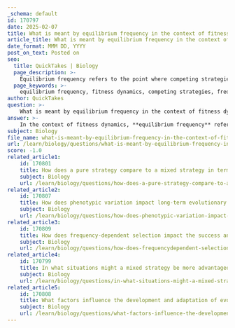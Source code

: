 ```yaml
---
_schema: default
id: 170797
date: 2025-02-07
title: What is meant by equilibrium frequency in the context of fitness dynamics?
article_title: What is meant by equilibrium frequency in the context of fitness dynamics?
date_format: MMM DD, YYYY
post_on_text: Posted on
seo:
  title: QuickTakes | Biology
  page_description: >-
    Equilibrium frequency refers to the point where competing strategies or species have equal fitness in population dynamics, influencing how they evolve under frequency-dependent selection.
  page_keywords: >-
    equilibrium frequency, fitness dynamics, competing strategies, frequency-dependent selection, population dynamics, stable frequency, evolutionary pressures, relative fitness, mathematical expression, population interaction
author: QuickTakes
question: >-
    What is meant by equilibrium frequency in the context of fitness dynamics?
answer: >-
    In the context of fitness dynamics, **equilibrium frequency** refers to the specific point at which the fitness levels of two or more competing strategies or species are equal. This concept is crucial in understanding how populations interact and evolve over time, particularly under conditions of frequency-dependent selection.\n\nWhen two species or strategies are in competition, their relative fitness can fluctuate based on their population frequencies. The equilibrium frequency is achieved when the fitness payoffs for each strategy are balanced, meaning that neither strategy has a selective advantage over the other. At this point, the population dynamics stabilize, and the proportions of the competing strategies remain constant unless external factors disrupt this balance.\n\nMathematically, the equilibrium condition can be expressed as:\n\n$$\nW_h = W_d\n$$\n\nwhere $ W_h $ and $ W_d $ represent the fitness levels of the two competing strategies (e.g., hogs and dogs). When these fitness levels are equal, the population can maintain a stable frequency of each strategy.\n\nUnderstanding equilibrium frequency is essential for predicting how populations will respond to changes in their environment, competition, and other evolutionary pressures. It also highlights the importance of relative fitness in shaping evolutionary strategies, as shifts in population dynamics can lead to changes in the equilibrium frequency over time.
subject: Biology
file_name: what-is-meant-by-equilibrium-frequency-in-the-context-of-fitness-dynamics.md
url: /learn/biology/questions/what-is-meant-by-equilibrium-frequency-in-the-context-of-fitness-dynamics
score: -1.0
related_article1:
    id: 170801
    title: How does a pure strategy compare to a mixed strategy in terms of consistency and outcomes?
    subject: Biology
    url: /learn/biology/questions/how-does-a-pure-strategy-compare-to-a-mixed-strategy-in-terms-of-consistency-and-outcomes
related_article2:
    id: 170807
    title: How does phenotypic variation impact long-term evolutionary trends?
    subject: Biology
    url: /learn/biology/questions/how-does-phenotypic-variation-impact-longterm-evolutionary-trends
related_article3:
    id: 170809
    title: How does frequency-dependent selection impact the success and failure of evolutionary strategies?
    subject: Biology
    url: /learn/biology/questions/how-does-frequencydependent-selection-impact-the-success-and-failure-of-evolutionary-strategies
related_article4:
    id: 170799
    title: In what situations might a mixed strategy be more advantageous than a pure strategy?
    subject: Biology
    url: /learn/biology/questions/in-what-situations-might-a-mixed-strategy-be-more-advantageous-than-a-pure-strategy
related_article5:
    id: 170808
    title: What factors influence the development and adaptation of evolutionary strategies?
    subject: Biology
    url: /learn/biology/questions/what-factors-influence-the-development-and-adaptation-of-evolutionary-strategies
---
```


&nbsp;